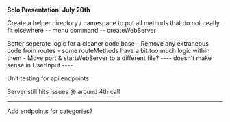 **Solo Presentation: July 20th**

Create a helper directory / namespace to put all methods that do not neatly
fit elsewhere
    -- menu command
    -- createWebServer


Better seperate logic for a cleaner code base
    - Remove any extraneous code from routes
    - some routeMethods have a bit too much logic within them
    - Move port & startWebServer to a different file?
        ---- doesn't make sense in UserInput ----


Unit testing for api endpoints


Server still hits issues @ around 4th call

-------------------------------------------------------------------
Add endpoints for categories?




